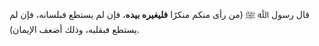قال رسول ﷲ ﷺ (من رأى منكم منكرًا **فليغيره بيده**، فإن لم يستطع فبلسانه، فإن لم يستطع فبقلبه، وذلك أضعف الإيمان).